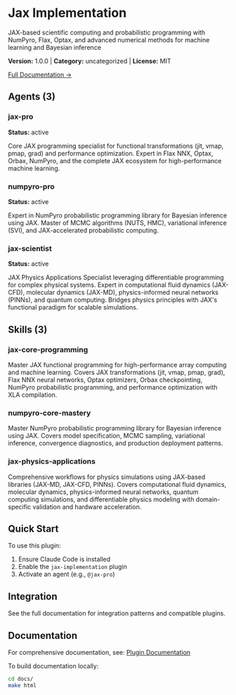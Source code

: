 # Jax Implementation

JAX-based scientific computing and probabilistic programming with NumPyro, Flax, Optax, and advanced numerical methods for machine learning and Bayesian inference

**Version:** 1.0.0 | **Category:** uncategorized | **License:** MIT

[Full Documentation →](https://myclaude.readthedocs.io/en/latest/plugins/jax-implementation.html)

## Agents (3)

### jax-pro

**Status:** active

Core JAX programming specialist for functional transformations (jit, vmap, pmap, grad) and performance optimization. Expert in Flax NNX, Optax, Orbax, NumPyro, and the complete JAX ecosystem for high-performance machine learning.

### numpyro-pro

**Status:** active

Expert in NumPyro probabilistic programming library for Bayesian inference using JAX. Master of MCMC algorithms (NUTS, HMC), variational inference (SVI), and JAX-accelerated probabilistic computing.

### jax-scientist

**Status:** active

JAX Physics Applications Specialist leveraging differentiable programming for complex physical systems. Expert in computational fluid dynamics (JAX-CFD), molecular dynamics (JAX-MD), physics-informed neural networks (PINNs), and quantum computing. Bridges physics principles with JAX's functional paradigm for scalable simulations.

## Skills (3)

### jax-core-programming

Master JAX functional programming for high-performance array computing and machine learning. Covers JAX transformations (jit, vmap, pmap, grad), Flax NNX neural networks, Optax optimizers, Orbax checkpointing, NumPyro probabilistic programming, and performance optimization with XLA compilation.

### numpyro-core-mastery

Master NumPyro probabilistic programming library for Bayesian inference using JAX. Covers model specification, MCMC sampling, variational inference, convergence diagnostics, and production deployment patterns.

### jax-physics-applications

Comprehensive workflows for physics simulations using JAX-based libraries (JAX-MD, JAX-CFD, PINNs). Covers computational fluid dynamics, molecular dynamics, physics-informed neural networks, quantum computing simulations, and differentiable physics modeling with domain-specific validation and hardware acceleration.

## Quick Start

To use this plugin:

1. Ensure Claude Code is installed
2. Enable the `jax-implementation` plugin
3. Activate an agent (e.g., `@jax-pro`)

## Integration

See the full documentation for integration patterns and compatible plugins.

## Documentation

For comprehensive documentation, see: [Plugin Documentation](https://myclaude.readthedocs.io/en/latest/plugins/jax-implementation.html)

To build documentation locally:

```bash
cd docs/
make html
```
